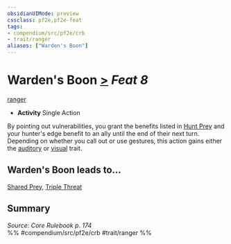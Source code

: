 ```yaml
---
obsidianUIMode: preview
cssclass: pf2e,pf2e-feat
tags:
- compendium/src/pf2e/crb
- trait/ranger
aliases: ["Warden's Boon"]
---
```

# Warden's Boon  [>](rules/core-rulebook/chapter-9-playing-the-game.md#Actions "Single Action") *Feat 8*  
[ranger](rules/traits/ranger.md "Ranger Class Trait")  

- **Activity** Single Action

By pointing out vulnerabilities, you grant the benefits listed in [Hunt Prey](rules/actions/hunt-prey.md) and your hunter's edge benefit to an ally until the end of their next turn. Depending on whether you call out or use gestures, this action gains either the [auditory](rules/traits/auditory.md "Auditory Effect Trait") or [visual](rules/traits/visual.md "Visual Effect Trait") trait.

## Warden's Boon leads to...

[Shared Prey](compendium/feats/shared-prey.md), [Triple Threat](compendium/feats/triple-threat.md)

## Summary

*Source: Core Rulebook p. 174*  
%% #compendium/src/pf2e/crb #trait/ranger %%